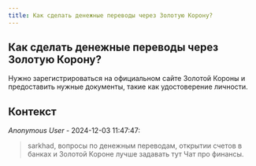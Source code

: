 ```yaml
---
title: Как сделать денежные переводы через Золотую Корону?
---
```


## Как сделать денежные переводы через Золотую Корону?

Нужно зарегистрироваться на официальном сайте Золотой Короны и предоставить нужные документы, такие как удостоверение личности.

## Контекст

_Anonymous User_ - 2024-12-03 11:47:47:

> sarkhad, вопросы по денежным переводам, открытии счетов в банках и Золотой Короне лучше задавать тут Чат про финансы.

